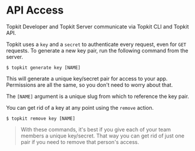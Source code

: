 API Access
==========

Topkit Developer and Topkit Server communicate via Topkit CLI and Topkit API.

Topkit uses a `key` and a `secret` to authenticate every request, even for
`GET` requests. To generate a new key pair, run the following command from the
server.

```text
$ topkit generate key [NAME]
```

This will generate a unique key/secret pair for access to your app. Permissions
are all the same, so you don't need to worry about that.

The `[NAME]` argument is a unique slug from which to reference the key pair.

You can get rid of a key at any point using the `remove` action.

```text
$ topkit remove key [NAME]
```

> With these commands, it's best if you give each of your team members a unique
> key/secret. That way you can get rid of just one pair if you need to remove
> that person's access.
